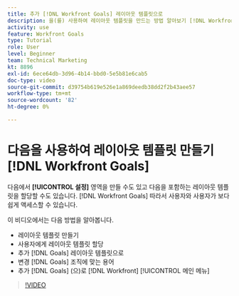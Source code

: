 ```yaml
---
title: 추가 [!DNL Workfront Goals] 레이아웃 템플릿으로
description: 을(를) 사용하여 레이아웃 템플릿을 만드는 방법 알아보기 [!DNL Workfront Goals], assign the layout template to users, and change [!DNL Goals] 조직에 맞는 용어.
activity: use
feature: Workfront Goals
type: Tutorial
role: User
level: Beginner
team: Technical Marketing
kt: 8896
exl-id: 6ece64db-3d96-4b14-bbd0-5e5b81e6cab5
doc-type: video
source-git-commit: d39754b619e526e1a869deedb38dd2f2b43aee57
workflow-type: tm+mt
source-wordcount: '82'
ht-degree: 0%

---
```


# 다음을 사용하여 레이아웃 템플릿 만들기 [!DNL Workfront Goals]

다음에서 **[!UICONTROL 설정]** 영역을 만들 수도 있고 다음을 포함하는 레이아웃 템플릿을 할당할 수도 있습니다. [!DNL Workfront Goals] 따라서 사용자와 사용자가 보다 쉽게 액세스할 수 있습니다.

이 비디오에서는 다음 방법을 알아봅니다.

* 레이아웃 템플릿 만들기
* 사용자에게 레이아웃 템플릿 할당
* 추가 [!DNL Goals] 레이아웃 템플릿으로
* 변경 [!DNL Goals] 조직에 맞는 용어
* 추가 [!DNL Goals] (으)로 [!DNL Workfront] [!UICONTROL 메인 메뉴]

>[!VIDEO](https://video.tv.adobe.com/v/335190/?quality=12)

<!--
Learn more graphic
-->
